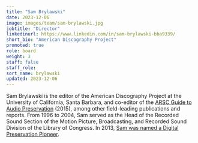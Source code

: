 ```yaml
---
title: "Sam Brylawski"
date: 2023-12-06
image: images/team/sam-brylawski.jpg
jobtitle: "Director"
linkedinurl: https://www.linkedin.com/in/sam-brylawski-bba9339/
short_bio: "American Discography Project"
promoted: true
role: board
weight: 3
staff: false
staff_role: 
sort_name: brylawski
updated: 2023-12-06
---
```


Sam Brylawski is the editor of the American Discography Project
at the University of California, Santa Barbara, and co-editor of the 
[ARSC Guide to Audio Preservation](https://www.clir.org/pubs/reports/pub164/) (2015),
among other field-leading publications and reports.
From 1996 to 2004, Sam served as the Head of the Recorded Sound Section of the
Motion Picture, Broadcasting, and Recorded Sound Division of the
Library of Congress. In 2013, [Sam was named a Digital Preservation
Pioneer](https://blogs.loc.gov/thesignal/2013/09/digital-preservation-pioneer-sam-brylawski/).